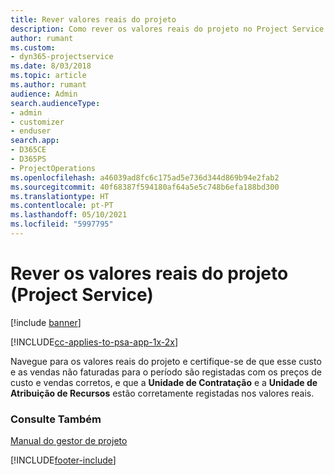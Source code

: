 ```yaml
---
title: Rever valores reais do projeto
description: Como rever os valores reais do projeto no Project Service
author: rumant
ms.custom:
- dyn365-projectservice
ms.date: 8/03/2018
ms.topic: article
ms.author: rumant
audience: Admin
search.audienceType:
- admin
- customizer
- enduser
search.app:
- D365CE
- D365PS
- ProjectOperations
ms.openlocfilehash: a46039ad8fc6c175ad5e736d344d869b94e2fab2
ms.sourcegitcommit: 40f68387f594180af64a5e5c748b6efa188bd300
ms.translationtype: HT
ms.contentlocale: pt-PT
ms.lasthandoff: 05/10/2021
ms.locfileid: "5997795"
---
```

# <a name="review-project-actuals-project-service"></a>Rever os valores reais do projeto (Project Service)

[!include [banner](../includes/psa-now-project-operations.md)]

[!INCLUDE[cc-applies-to-psa-app-1x-2x](../includes/cc-applies-to-psa-app-1x-2x.md)]

Navegue para os valores reais do projeto e certifique-se de que esse custo e as vendas não faturadas para o período são registadas com os preços de custo e vendas corretos, e que a **Unidade de Contratação** e a **Unidade de Atribuição de Recursos** estão corretamente registadas nos valores reais.  
  
### <a name="see-also"></a>Consulte Também  
 [Manual do gestor de projeto](../psa/project-manager-guide.md)


[!INCLUDE[footer-include](../includes/footer-banner.md)]